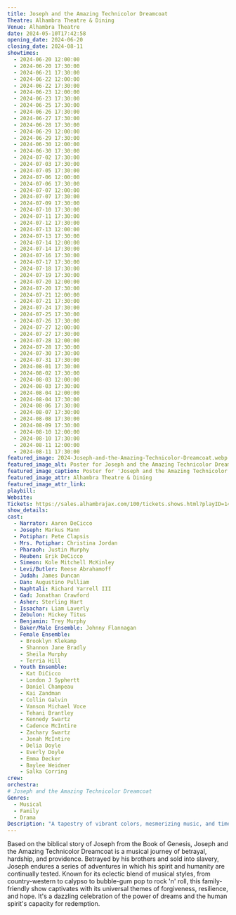 ```yaml
---
title: Joseph and the Amazing Technicolor Dreamcoat
Theatre: Alhambra Theatre & Dining
Venue: Alhambra Theatre
date: 2024-05-10T17:42:58
opening_date: 2024-06-20
closing_date: 2024-08-11
showtimes:
  - 2024-06-20 12:00:00
  - 2024-06-20 17:30:00
  - 2024-06-21 17:30:00
  - 2024-06-22 12:00:00
  - 2024-06-22 17:30:00
  - 2024-06-23 12:00:00
  - 2024-06-23 17:30:00
  - 2024-06-25 17:30:00
  - 2024-06-26 17:30:00
  - 2024-06-27 17:30:00
  - 2024-06-28 17:30:00
  - 2024-06-29 12:00:00
  - 2024-06-29 17:30:00
  - 2024-06-30 12:00:00
  - 2024-06-30 17:30:00
  - 2024-07-02 17:30:00
  - 2024-07-03 17:30:00
  - 2024-07-05 17:30:00
  - 2024-07-06 12:00:00
  - 2024-07-06 17:30:00
  - 2024-07-07 12:00:00
  - 2024-07-07 17:30:00
  - 2024-07-09 17:30:00
  - 2024-07-10 17:30:00
  - 2024-07-11 17:30:00
  - 2024-07-12 17:30:00
  - 2024-07-13 12:00:00
  - 2024-07-13 17:30:00
  - 2024-07-14 12:00:00
  - 2024-07-14 17:30:00
  - 2024-07-16 17:30:00
  - 2024-07-17 17:30:00
  - 2024-07-18 17:30:00
  - 2024-07-19 17:30:00
  - 2024-07-20 12:00:00
  - 2024-07-20 17:30:00
  - 2024-07-21 12:00:00
  - 2024-07-21 17:30:00
  - 2024-07-24 17:30:00
  - 2024-07-25 17:30:00
  - 2024-07-26 17:30:00
  - 2024-07-27 12:00:00
  - 2024-07-27 17:30:00
  - 2024-07-28 12:00:00
  - 2024-07-28 17:30:00
  - 2024-07-30 17:30:00
  - 2024-07-31 17:30:00
  - 2024-08-01 17:30:00
  - 2024-08-02 17:30:00
  - 2024-08-03 12:00:00
  - 2024-08-03 17:30:00
  - 2024-08-04 12:00:00
  - 2024-08-04 17:30:00
  - 2024-08-06 17:30:00
  - 2024-08-07 17:30:00
  - 2024-08-08 17:30:00
  - 2024-08-09 17:30:00
  - 2024-08-10 12:00:00
  - 2024-08-10 17:30:00
  - 2024-08-11 12:00:00
  - 2024-08-11 17:30:00
featured_image: 2024-Joseph-and-the-Amazing-Technicolor-Dreamcoat.webp
featured_image_alt: Poster for Joseph and the Amazing Technicolor Dreamcoat
featured_image_caption: Poster for 'Joseph and the Amazing Technicolor Dreamcoat'
featured_image_attr: Alhambra Theatre & Dining
featured_image_attr_link: 
playbill:
Website: 
Tickets: https://sales.alhambrajax.com/100/tickets.shows.html?playID=1458&code=WWW&qty_target=0
show_details: 
cast:
  - Narrator: Aaron DeCicco
  - Joseph: Markus Mann
  - Potiphar: Pete Clapsis
  - Mrs. Potiphar: Christina Jordan
  - Pharaoh: Justin Murphy
  - Reuben: Erik DeCicco
  - Simeon: Kole Mitchell McKinley
  - Levi/Butler: Reese Abrahamoff
  - Judah: James Duncan
  - Dan: Augustino Pulliam
  - Naphtali: Richard Yarrell III
  - Gad: Jonathan Crawford
  - Asher: Sterling Hart
  - Issachar: Liam Laverly
  - Zebulon: Mickey Titus
  - Benjamin: Trey Murphy
  - Baker/Male Ensemble: Johnny Flannagan
  - Female Ensemble:
    - Brooklyn Klekamp
    - Shannon Jane Bradly
    - Sheila Murphy
    - Terria Hill
  - Youth Ensemble:
    - Kat DiCicco
    - London J Syphertt
    - Daniel Champeau
    - Kai Zandman
    - Collin Galvin
    - Vanson Michael Voce
    - Tehani Brantley
    - Kennedy Swartz
    - Cadence McIntire
    - Zachary Swartz
    - Jonah McIntire
    - Delia Doyle
    - Everly Doyle
    - Emma Decker
    - Baylee Weidner
    - Salka Corring
crew:
orchestra:
# Joseph and the Amazing Technicolor Dreamcoat
Genres:
  - Musical
  - Family
  - Drama
Description: "A tapestry of vibrant colors, mesmerizing music, and timeless tales, this musical brings to life the story of Joseph, his eleven brothers, and the coat of many colors."
---
```

Based on the biblical story of Joseph from the Book of Genesis, Joseph and the Amazing Technicolor Dreamcoat is a musical journey of betrayal, hardship, and providence. Betrayed by his brothers and sold into slavery, Joseph endures a series of adventures in which his spirit and humanity are continually tested. Known for its eclectic blend of musical styles, from country-western to calypso to bubble-gum pop to rock 'n' roll, this family-friendly show captivates with its universal themes of forgiveness, resilience, and hope. It's a dazzling celebration of the power of dreams and the human spirit's capacity for redemption.